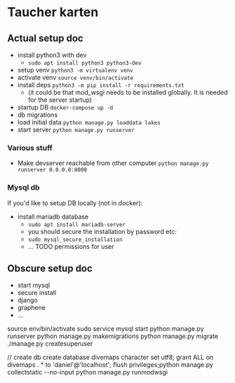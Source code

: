 # Taucher karten 


## Actual setup doc
- install python3 with dev
    - `sudo apt install python3 python3-dev`
- setup venv `python3 -m virtualenv venv`
- activate venv `source venv/bin/activate`
- install deps `python3 -m pip install -r requirements.txt`
    - (it could be that mod_wsgi needs to be installed globally. It is needed for the server startup)
- startup DB `docker-compose up -d`
- db migrations 
- load initial data `python manage.py loaddata lakes`
- start server `python manage.py runserver`

### Various stuff
- Make devserver reachable from other computer `python manage.py runserver 0.0.0.0:8000`

### Mysql db 
If you'd like to setup DB locally (not in docker):

- install mariadb database
    - `sudo apt install mariadb-server`
    - you should secure the installation by password etc:
    - `sudo mysql_secure_installation`
    - ... TODO permissions for user

## Obscure setup doc
- start mysql
- secure install
- django 
- graphene
- ...

source env/bin/activate
sudo service mysql start
python manage.py runserver
python manage.py makemigrations
python manage.py migrate
./manage.py createsuperuser

// create db
 create database divemaps character set utf8;
grant ALL on divemaps . * to 'daniel'@'localhost';
flush privileges;python manage.py collectstatic --no-input
python manage.py runmodwsgi
